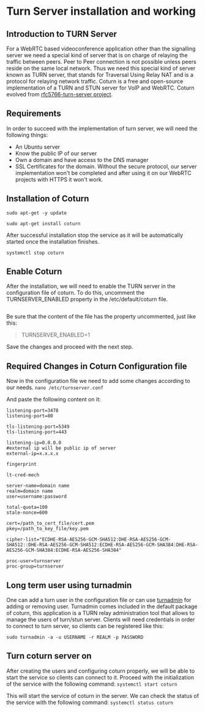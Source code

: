 # Turn Server installation and working 
## Introduction to TURN Server
For a WebRTC based videoconference application other than the signalling server we need a special kind of server that is on charge of relaying the traffic between peers. Peer to Peer connection is not possible unless peers reside on the same local network. Thus we need this special kind of server known as TURN server, that stands for Traversal Using Relay NAT and is a protocol for relaying network traffic. Coturn is a free and open-source implementation of a TURN and STUN server for VoIP and WebRTC. Coturn evolved from [rfc5766-turn-server project](https://code.google.com/p/rfc5766-turn-server/).
## Requirements
In order to succeed with the implementation of turn server, we will need the following things:
- An Ubuntu server
- Know the public IP of our server
- Own a domain and have access to the DNS manager
- SSL Certificates for the domain. Without the secure protocol, our server implementation won't be completed and after using it on our WebRTC projects with HTTPS it won't work.

## Installation of Coturn
```
sudo apt-get -y update
```

```
sudo apt-get install coturn
```

After successful installation stop the service as it will be automatically started once the installation finishes.
```
systemctl stop coturn
```

## Enable Coturn
After the installation, we will need to enable the TURN server in the configuration file of coturn. To do this, uncomment the TURNSERVER_ENABLED property in the /etc/default/coturn file.
```nano /etc/default/coturn
```

Be sure that the content of the file has the property uncommented, just like this:
>TURNSERVER_ENABLED=1

Save the changes and proceed with the next step.

## Required Changes in Coturn Configuration file
Now in the configuration file we need to add some changes according to our needs.
```nano /etc/turnserver.conf```

And paste the following content on it:
```
listening-port=3478
listening-port=80

tls-listening-port=5349
tls-listening-port=443

listening-ip=0.0.0.0
#external ip will be public ip of server
external-ip=x.x.x.x

fingerprint

lt-cred-mech

server-name=domain name
realm=domain name
user=username:password

total-quota=100
stale-nonce=600

cert=/path_to_cert_file/cert.pem
pkey=/path_to_key_file/key.pem

cipher-list="ECDHE-RSA-AES256-GCM-SHA512:DHE-RSA-AES256-GCM-SHA512::DHE-RSA-AES256-GCM-SHA512:ECDHE-RSA-AES256-GCM-SHA384:DHE-RSA-AES256-GCM-SHA384:ECDHE-RSA-AES256-SHA384"

proc-user=turnserver
proc-group=turnserver
```
## Long term user using turnadmin
One can add a turn user in the configuration file or can use [turnadmin](https://github.com/coturn/coturn/wiki/turnadmin) for adding or removing user. Turnadmin comes included in the default package of coturn, this application is a TURN relay administration tool that allows to manage the users of turn/stun server. Clients will need credentials in order to connect to turn server, so clients can be registered like this:

```sudo turnadmin -a -u USERNAME -r REALM -p PASSWORD```

## Turn coturn server on
After creating the users and configuring coturn properly, we will be able to start the service so clients can connect to it. Proceed with the initialization of the service with the following command:
```systemctl start coturn```

This will start the service of coturn in the server. We can check the status of the service with the following command:
```systemctl status coturn```

